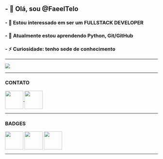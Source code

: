## - 👋 Olá, sou @FaeelTelo
### - 👀 Estou interessado em ser um FULLSTACK DEVELOPER
### - 🌱 Atualmente estou aprendendo Python, Git/GitHub
### - ⚡ Curiosidade: tenho sede de conhecimento 

___

<div>
<img src="https://github-readme-stats.vercel.app/api?username=FaeelTelo&theme=radical&show_icons=true">
</div>

___
### CONTATO

<a href="https://www.linkedin.com/in/rafael-silva-896523236/">

<img src="https://cdn.jsdelivr.net/gh/devicons/devicon@latest/icons/linkedin/linkedin-original.svg" align="center" heigth="50" width="60"/>

</a>


<b href="https://github.com/FaeelTelo">

<img src="https://cdn.jsdelivr.net/gh/devicons/devicon@latest/icons/github/github-original-wordmark.svg" align="center" heigth="50" width="60"/>

</b>


___
### BADGES


<div>

<img src="https://iili.io/J8rpyHN.png" align="center" heigth="50" width="60">
<img src="https://iili.io/J849l4f.png" align="center" heigth="50" width="60">
<img src="https://iili.io/J84HR8Q.png" align="center" heigth="50" width="60">

</div>

___




